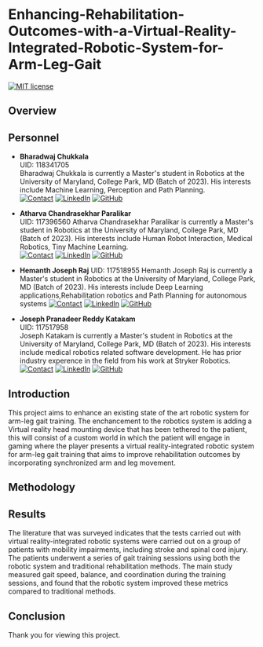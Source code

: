 # Enhancing-Rehabilitation-Outcomes-with-a-Virtual-Reality-Integrated-Robotic-System-for-Arm-Leg-Gait

[![MIT license](https://img.shields.io/badge/License-MIT-blue.svg)](https://lbesson.mit-license.org/)

## Overview

## Personnel

* **Bharadwaj Chukkala**<br>
UID: 118341705<br>
Bharadwaj Chukkala is currently a Master's student in Robotics at the University of Maryland, College Park, MD (Batch of 2023). His interests include Machine Learning, Perception and Path Planning.<br>
[![Contact](https://img.shields.io/badge/Gmail-D14836?style=for-the-badge&logo=gmail&logoColor=white)](bchukkal@umd.edu) 
[![LinkedIn](https://img.shields.io/badge/LinkedIn-0077B5?style=for-the-badge&logo=linkedin&logoColor=white)](https://www.linkedin.com/in/bharadwaj-chukkala/) 
[![GitHub](https://img.shields.io/badge/GitHub-100000?style=for-the-badge&logo=github&logoColor=white)](https://github.com/bharadwaj-chukkala)            

* **Atharva Chandrasekhar Paralikar**<br>
UID: 117396560
Atharva Chandrasekhar Paralikar is currently a Master's student in Robotics at the University of Maryland, College Park, MD (Batch of 2023). His interests include Human Robot Interaction, Medical Robotics, Tiny Machine Learning.<br>
[![Contact](https://img.shields.io/badge/Gmail-D14836?style=for-the-badge&logo=gmail&logoColor=white)](@umd.edu) 
[![LinkedIn](https://img.shields.io/badge/LinkedIn-0077B5?style=for-the-badge&logo=linkedin&logoColor=white)](https://www.linkedin.com/in/athp/) 
[![GitHub](https://img.shields.io/badge/GitHub-100000?style=for-the-badge&logo=github&logoColor=white)](https://github.com/Atharva-Paralikar) 

* **Hemanth Joseph Raj**
UID: 117518955 
Hemanth Joseph Raj is currently a Master's student in Robotics at the University of Maryland, College Park, MD (Batch of 2023). His interests include Deep Learning applications,Rehabilitation robotics and Path Planning for autonomous systems
[![Contact](https://img.shields.io/badge/Gmail-D14836?style=for-the-badge&logo=gmail&logoColor=white)](@umd.edu) 
[![LinkedIn](https://img.shields.io/badge/LinkedIn-0077B5?style=for-the-badge&logo=linkedin&logoColor=white)](https://www.linkedin.com/in/hemanthjosephraj) 
[![GitHub](https://img.shields.io/badge/GitHub-100000?style=for-the-badge&logo=github&logoColor=white)](https://github.com/HemanthJoseph)

* **Joseph Pranadeer Reddy Katakam**<br>
UID: 117517958<br>
Joseph Katakam is currently a Master's student in Robotics at the University of Maryland, College Park, MD (Batch of 2023). His interests include medical robotics related software development. He has prior industry experence in the field from his work at Stryker Robotics.<br>
[![Contact](https://img.shields.io/badge/Gmail-D14836?style=for-the-badge&logo=gmail&logoColor=white)](jkatak73@umd.edu) 
[![LinkedIn](https://img.shields.io/badge/LinkedIn-0077B5?style=for-the-badge&logo=linkedin&logoColor=white)](https://www.linkedin.com/in/josephkatakam/) 
[![GitHub](https://img.shields.io/badge/GitHub-100000?style=for-the-badge&logo=github&logoColor=white)](https://github.com/roboticistjoseph)

## Introduction

This project aims to enhance an existing state of the art robotic system for arm-leg gait training. The enchancement to the robotics system is adding a Virtual reality head mounting device that has been tethered to the patient, this will consist of a custom world in which the patient will engage in gaming where the player presents a virtual reality-integrated robotic system for arm-leg gait training that aims to improve rehabilitation outcomes by incorporating synchronized arm and leg movement. 

## Methodology


## Results

The literature that was surveyed indicates that the tests carried out with virtual reality-integrated robotic systems were carried out on a group of patients with mobility impairments, including stroke and spinal cord injury. The patients underwent a series of gait training sessions using both the robotic system and traditional rehabilitation methods. The main study measured gait speed, balance, and coordination during the training sessions, and found that the robotic system improved these metrics compared to traditional methods.

## Conclusion


Thank you for viewing this project.

